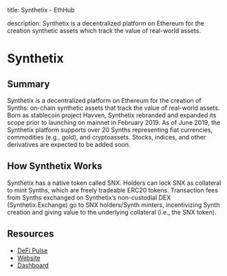 title: Synthetix - EthHub

description: Synthetix is a decentralized platform on Ethereum for the creation synthetic assets which track the value of real-world assets.

# Synthetix

## Summary

Synthetix is a decentralized platform on Ethereum for the creation of Synths: on-chain synthetic assets that track the value of real-world assets. Born as stablecoin project Havven, Synthetix rebranded and expanded its scope prior to launching on mainnet in February 2019. As of June 2019, the Synthetix platform supports over 20 Synths representing fiat currencies, commodities (e.g., gold), and cryptoassets. Stocks, indices, and other derivatives are expected to be added soon.

## How Synthetix Works

Synthetix has a native token called SNX. Holders can lock SNX as collateral to mint Synths, which are freely tradeable ERC20 tokens. Transaction fees from Synths exchanged on Synthetix’s non-custodial DEX (Synthetix.Exchange) go to SNX holders/Synth minters, incentivizing Synth creation and giving value to the underlying collateral (i.e., the SNX token).

## Resources

* [DeFi Pulse](https://defipulse.com/synthetix)
* [Website](https://www.synthetix.io/)
* [Dashboard](https://dashboard.synthetix.io/)
